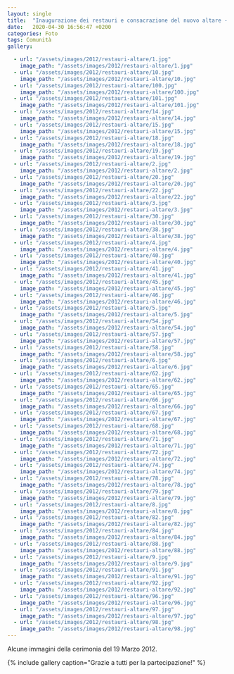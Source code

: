 ```yaml
---
layout: single
title:  "Inaugurazione dei restauri e consacrazione del nuovo altare - 2012"
date:   2020-04-30 16:56:47 +0200
categories: Foto
tags: Comunità
gallery: 

  - url: "/assets/images/2012/restauri-altare/1.jpg"
    image_path: "/assets/images/2012/restauri-altare/1.jpg"
  - url: "/assets/images/2012/restauri-altare/10.jpg"
    image_path: "/assets/images/2012/restauri-altare/10.jpg"
  - url: "/assets/images/2012/restauri-altare/100.jpg"
    image_path: "/assets/images/2012/restauri-altare/100.jpg"
  - url: "/assets/images/2012/restauri-altare/101.jpg"
    image_path: "/assets/images/2012/restauri-altare/101.jpg"
  - url: "/assets/images/2012/restauri-altare/14.jpg"
    image_path: "/assets/images/2012/restauri-altare/14.jpg"
  - url: "/assets/images/2012/restauri-altare/15.jpg"
    image_path: "/assets/images/2012/restauri-altare/15.jpg"
  - url: "/assets/images/2012/restauri-altare/18.jpg"
    image_path: "/assets/images/2012/restauri-altare/18.jpg"
  - url: "/assets/images/2012/restauri-altare/19.jpg"
    image_path: "/assets/images/2012/restauri-altare/19.jpg"
  - url: "/assets/images/2012/restauri-altare/2.jpg"
    image_path: "/assets/images/2012/restauri-altare/2.jpg"
  - url: "/assets/images/2012/restauri-altare/20.jpg"
    image_path: "/assets/images/2012/restauri-altare/20.jpg"
  - url: "/assets/images/2012/restauri-altare/22.jpg"
    image_path: "/assets/images/2012/restauri-altare/22.jpg"
  - url: "/assets/images/2012/restauri-altare/3.jpg"
    image_path: "/assets/images/2012/restauri-altare/3.jpg"
  - url: "/assets/images/2012/restauri-altare/30.jpg"
    image_path: "/assets/images/2012/restauri-altare/30.jpg"
  - url: "/assets/images/2012/restauri-altare/38.jpg"
    image_path: "/assets/images/2012/restauri-altare/38.jpg"
  - url: "/assets/images/2012/restauri-altare/4.jpg"
    image_path: "/assets/images/2012/restauri-altare/4.jpg"
  - url: "/assets/images/2012/restauri-altare/40.jpg"
    image_path: "/assets/images/2012/restauri-altare/40.jpg"
  - url: "/assets/images/2012/restauri-altare/41.jpg"
    image_path: "/assets/images/2012/restauri-altare/41.jpg"
  - url: "/assets/images/2012/restauri-altare/45.jpg"
    image_path: "/assets/images/2012/restauri-altare/45.jpg"
  - url: "/assets/images/2012/restauri-altare/46.jpg"
    image_path: "/assets/images/2012/restauri-altare/46.jpg"
  - url: "/assets/images/2012/restauri-altare/5.jpg"
    image_path: "/assets/images/2012/restauri-altare/5.jpg"
  - url: "/assets/images/2012/restauri-altare/54.jpg"
    image_path: "/assets/images/2012/restauri-altare/54.jpg"
  - url: "/assets/images/2012/restauri-altare/57.jpg"
    image_path: "/assets/images/2012/restauri-altare/57.jpg"
  - url: "/assets/images/2012/restauri-altare/58.jpg"
    image_path: "/assets/images/2012/restauri-altare/58.jpg"
  - url: "/assets/images/2012/restauri-altare/6.jpg"
    image_path: "/assets/images/2012/restauri-altare/6.jpg"
  - url: "/assets/images/2012/restauri-altare/62.jpg"
    image_path: "/assets/images/2012/restauri-altare/62.jpg"
  - url: "/assets/images/2012/restauri-altare/65.jpg"
    image_path: "/assets/images/2012/restauri-altare/65.jpg"
  - url: "/assets/images/2012/restauri-altare/66.jpg"
    image_path: "/assets/images/2012/restauri-altare/66.jpg"
  - url: "/assets/images/2012/restauri-altare/67.jpg"
    image_path: "/assets/images/2012/restauri-altare/67.jpg"
  - url: "/assets/images/2012/restauri-altare/68.jpg"
    image_path: "/assets/images/2012/restauri-altare/68.jpg"
  - url: "/assets/images/2012/restauri-altare/71.jpg"
    image_path: "/assets/images/2012/restauri-altare/71.jpg"
  - url: "/assets/images/2012/restauri-altare/72.jpg"
    image_path: "/assets/images/2012/restauri-altare/72.jpg"
  - url: "/assets/images/2012/restauri-altare/74.jpg"
    image_path: "/assets/images/2012/restauri-altare/74.jpg"
  - url: "/assets/images/2012/restauri-altare/78.jpg"
    image_path: "/assets/images/2012/restauri-altare/78.jpg"
  - url: "/assets/images/2012/restauri-altare/79.jpg"
    image_path: "/assets/images/2012/restauri-altare/79.jpg"
  - url: "/assets/images/2012/restauri-altare/8.jpg"
    image_path: "/assets/images/2012/restauri-altare/8.jpg"
  - url: "/assets/images/2012/restauri-altare/82.jpg"
    image_path: "/assets/images/2012/restauri-altare/82.jpg"
  - url: "/assets/images/2012/restauri-altare/84.jpg"
    image_path: "/assets/images/2012/restauri-altare/84.jpg"
  - url: "/assets/images/2012/restauri-altare/88.jpg"
    image_path: "/assets/images/2012/restauri-altare/88.jpg"
  - url: "/assets/images/2012/restauri-altare/9.jpg"
    image_path: "/assets/images/2012/restauri-altare/9.jpg"
  - url: "/assets/images/2012/restauri-altare/91.jpg"
    image_path: "/assets/images/2012/restauri-altare/91.jpg"
  - url: "/assets/images/2012/restauri-altare/92.jpg"
    image_path: "/assets/images/2012/restauri-altare/92.jpg"
  - url: "/assets/images/2012/restauri-altare/96.jpg"
    image_path: "/assets/images/2012/restauri-altare/96.jpg"
  - url: "/assets/images/2012/restauri-altare/97.jpg"
    image_path: "/assets/images/2012/restauri-altare/97.jpg"
  - url: "/assets/images/2012/restauri-altare/98.jpg"
    image_path: "/assets/images/2012/restauri-altare/98.jpg"
---
```


Alcune immagini della cerimonia del 19 Marzo 2012.




{% include gallery caption="Grazie a tutti per la partecipazione!" %}


